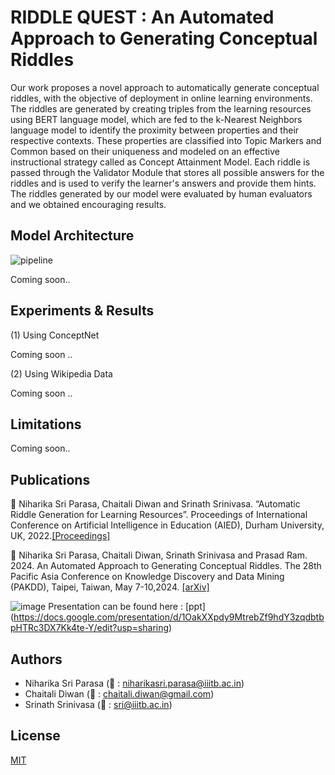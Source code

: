 


# RIDDLE QUEST : An Automated Approach to Generating Conceptual Riddles

Our work proposes a novel approach to automatically generate conceptual riddles, with the objective of deployment in online learning environments. 
The riddles are generated by creating triples from the learning resources using BERT language model, which are fed to the k-Nearest Neighbors language model to identify the proximity between properties and their respective contexts. These properties are classified into Topic Markers and Common based on their uniqueness and modeled on an effective instructional strategy called as Concept Attainment Model. Each riddle is passed through the Validator Module that stores all possible answers for the riddles and is used to verify the learner's answers and provide them hints. 
The riddles generated by our model were evaluated by human evaluators and we obtained encouraging results.


## Model Architecture
![pipeline](https://user-images.githubusercontent.com/60874029/226642409-54384be8-e71d-452e-9d1a-7daf0708e918.png)

Coming soon..
## Experiments & Results

(1) Using ConceptNet
  
  Coming soon ..

(2) Using Wikipedia Data

  Coming soon ..

## Limitations

  Coming soon..
  
## Publications


📃 Niharika Sri Parasa, Chaitali Diwan and Srinath Srinivasa. “Automatic Riddle Generation for Learning Resources”. Proceedings of International Conference on Artificial Intelligence in Education (AIED), Durham University, UK, 2022.[[Proceedings]](https://link.springer.com/chapter/10.1007/978-3-031-11647-6_66)

📃 Niharika Sri Parasa, Chaitali Diwan, Srinath Srinivasa and Prasad Ram. 2024. An Automated Approach to Generating Conceptual Riddles. The 28th Pacific Asia Conference on Knowledge Discovery and Data Mining (PAKDD), Taipei, Taiwan, May 7-10,2024. [[arXiv]](https://arxiv.org/pdf/2310.18290.pdf)


![image](https://github.com/niharikasriparasa/RiDDle-Quest/assets/60874029/f9ec3868-b2fe-43be-bce8-f0dc7fd6ca85)
Presentation can be found here : [ppt] (https://docs.google.com/presentation/d/1OakXXpdy9MtrebZf9hdY3zqdbtbpHTRc3DX7Kk4te-Y/edit?usp=sharing)

## Authors

- Niharika Sri Parasa (📧 : niharikasri.parasa@iiitb.ac.in)
- Chaitali Diwan (📧 : chaitali.diwan@gmail.com)
- Srinath Srinivasa (📧 : sri@iiitb.ac.in)

## License

[MIT](https://choosealicense.com/licenses/mit/)
